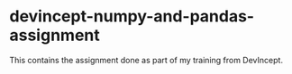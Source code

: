 # devincept-numpy-and-pandas-assignment
This contains the assignment done as part of my training from DevIncept.
